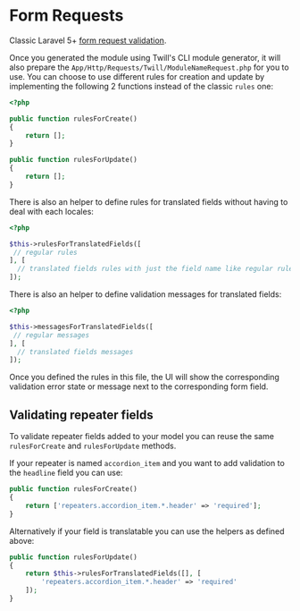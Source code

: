 # Form Requests

Classic Laravel 5+ [form request validation](https://laravel.com/docs/10.x/validation#form-request-validation).

Once you generated the module using Twill's CLI module generator, it will also prepare the `App/Http/Requests/Twill/ModuleNameRequest.php` for you to use.
You can choose to use different rules for creation and update by implementing the following 2 functions instead of the classic `rules` one:

```php
<?php

public function rulesForCreate()
{
    return [];
}

public function rulesForUpdate()
{
    return [];
}
```

There is also an helper to define rules for translated fields without having to deal with each locales:

```php
<?php

$this->rulesForTranslatedFields([
 // regular rules
], [
  // translated fields rules with just the field name like regular rules
]);
```

There is also an helper to define validation messages for translated fields:

```php
<?php

$this->messagesForTranslatedFields([
 // regular messages
], [
  // translated fields messages
]);
```

Once you defined the rules in this file, the UI will show the corresponding validation error state or message next to the corresponding form field.

## Validating repeater fields

To validate repeater fields added to your model you can reuse the same `rulesForCreate` and `rulesForUpdate` methods.

If your repeater is named `accordion_item` and you want to add validation to the `headline` field you can use:

```php
public function rulesForCreate()
{
    return ['repeaters.accordion_item.*.header' => 'required'];
}
```

Alternatively if your field is translatable you can use the helpers as defined above:

```php
public function rulesForUpdate()
{
    return $this->rulesForTranslatedFields([], [
        'repeaters.accordion_item.*.header' => 'required'
    ]);
}
```
